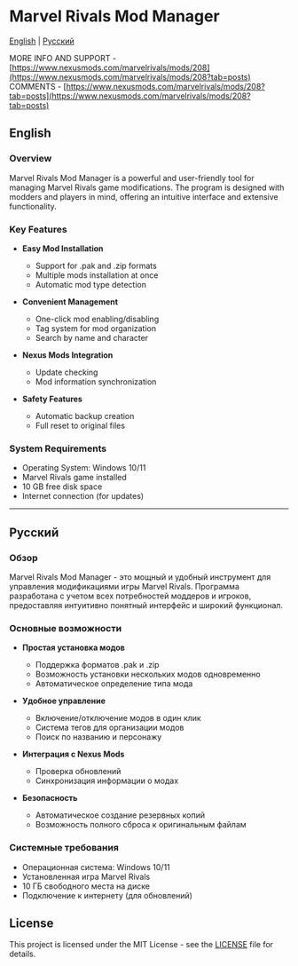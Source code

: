 # Marvel Rivals Mod Manager

[English](#english) | [Русский](#русский)

MORE INFO AND SUPPORT - [https://www.nexusmods.com/marvelrivals/mods/208](https://www.nexusmods.com/marvelrivals/mods/208?tab=posts)  
COMMENTS - [https://www.nexusmods.com/marvelrivals/mods/208?tab=posts](https://www.nexusmods.com/marvelrivals/mods/208?tab=posts)

## English

### Overview
Marvel Rivals Mod Manager is a powerful and user-friendly tool for managing Marvel Rivals game modifications. The program is designed with modders and players in mind, offering an intuitive interface and extensive functionality.

### Key Features
- **Easy Mod Installation**
  - Support for .pak and .zip formats
  - Multiple mods installation at once
  - Automatic mod type detection

- **Convenient Management**
  - One-click mod enabling/disabling
  - Tag system for mod organization
  - Search by name and character

- **Nexus Mods Integration**
  - Update checking
  - Mod information synchronization

- **Safety Features**
  - Automatic backup creation
  - Full reset to original files

### System Requirements
- Operating System: Windows 10/11
- Marvel Rivals game installed
- 10 GB free disk space
- Internet connection (for updates)

---

## Русский

### Обзор
Marvel Rivals Mod Manager - это мощный и удобный инструмент для управления модификациями игры Marvel Rivals. Программа разработана с учетом всех потребностей моддеров и игроков, предоставляя интуитивно понятный интерфейс и широкий функционал.

### Основные возможности
- **Простая установка модов**
  - Поддержка форматов .pak и .zip
  - Возможность установки нескольких модов одновременно
  - Автоматическое определение типа мода

- **Удобное управление**
  - Включение/отключение модов в один клик
  - Система тегов для организации модов
  - Поиск по названию и персонажу

- **Интеграция с Nexus Mods**
  - Проверка обновлений
  - Синхронизация информации о модах

- **Безопасность**
  - Автоматическое создание резервных копий
  - Возможность полного сброса к оригинальным файлам

### Системные требования
- Операционная система: Windows 10/11
- Установленная игра Marvel Rivals
- 10 ГБ свободного места на диске
- Подключение к интернету (для обновлений)

## License
This project is licensed under the MIT License - see the [LICENSE](LICENSE) file for details.
